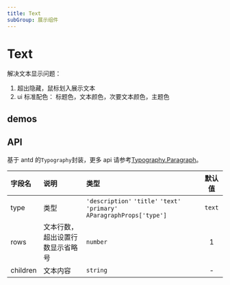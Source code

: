 ```yaml
---
title: Text
subGroup: 展示组件
---
```


# Text

解决文本显示问题：

1. 超出隐藏，鼠标划入展示文本
2. ui 标准配色： 标题色，文本颜色，次要文本颜色，主题色

## demos

<Demo src="./demos/demo1.tsx" />

## API

基于 antd 的`Typography`封装，更多 api 请参考[Typography.Paragraph](https://ant.design/components/typography-cn/#Typography.Paragraph)。

| 字段名   | 说明                             | 类型                                                                     | 默认值 |
| :------- | :------------------------------- | :----------------------------------------------------------------------- | :----: |
| type     | 类型                             | `'description'` `'title'` `'text'` `'primary'` `AParagraphProps['type']` | `text` |
| rows     | 文本行数，超出设置行数显示省略号 | `number`                                                                 |   1    |
| children | 文本内容                         | `string`                                                                 |   -    |
